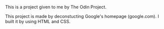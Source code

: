 This is a project given to me by The Odin Project. 

This project is made by deconstucting Google's homepage (google.com). I built it by using HTML and CSS.